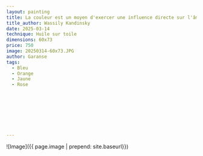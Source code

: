 ```yaml
---
layout: painting
title: La couleur est un moyen d'exercer une influence directe sur l'âme."  
title_author: Wassily Kandinsky     
date: 2025-03-14 
technique: Huile sur toile
dimensions: 60x73
price: 750
image: 20250314-60x73.JPG
author: Garanse
tags:
  - Bleu
  - Orange
  - Jaune
  - Rose
  
  
  
  
 
  
  
  
---
```

![Image]({{ page.image | prepend: site.baseurl}})

